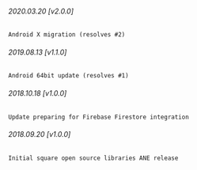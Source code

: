 

###### 2020.03.20 [v2.0.0]

```
Android X migration (resolves #2)
```


###### 2019.08.13 [v1.1.0]

```
Android 64bit update (resolves #1)
```


###### 2018.10.18 [v1.0.0]

```
Update preparing for Firebase Firestore integration
```


###### 2018.09.20 [v1.0.0]

```
Initial square open source libraries ANE release
```
